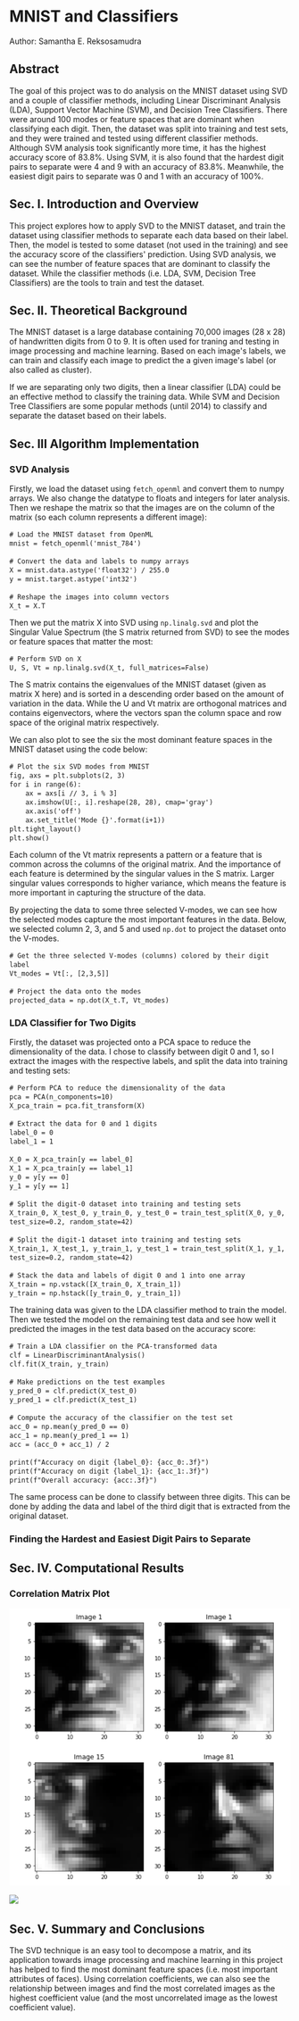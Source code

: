 # MNIST and Classifiers
Author: Samantha E. Reksosamudra

## Abstract
The goal of this project was to do analysis on the MNIST dataset using SVD and a couple of classifier methods, including Linear Discriminant Analysis (LDA), Support Vector Machine (SVM), and Decision Tree Classifiers. There were around 100 modes or feature spaces that are dominant when classifying each digit. Then, the dataset was split into training and test sets, and they were trained and tested using different classifier methods. Although SVM analysis took significantly more time, it has the highest accuracy score of 83.8%. Using SVM, it is also found that the hardest digit pairs to separate were 4 and 9 with an accuracy of 83.8%. Meanwhile, the easiest digit pairs to separate was 0 and 1 with an accuracy of 100%. 
 
## Sec. I. Introduction and Overview
This project explores how to apply SVD to the MNIST dataset, and train the dataset using classifier methods to separate each data based on their label. Then, the model is tested to some dataset (not used in the training) and see the accuracy score of the classifiers' prediction. Using SVD analysis, we can see the number of feature spaces that are dominant to classify the dataset. While the classifier methods (i.e. LDA, SVM, Decision Tree Classifiers) are the tools to train and test the dataset. 

## Sec. II. Theoretical Background
The MNIST dataset is a large database containing 70,000 images (28 x 28) of handwritten digits from 0 to 9. It is often used for traning and testing in image processing and machine learning. Based on each image's labels, we can train and classify each image to predict the a given image's label (or also called as cluster). 

If we are separating only two digits, then a linear classifier (LDA) could be an effective method to classify the training data. While SVM and Decision Tree Classifiers are some popular methods (until 2014) to classify and separate the dataset based on their labels. 

## Sec. III Algorithm Implementation
  ### SVD Analysis
  Firstly, we load the dataset using ```fetch_openml``` and convert them to numpy arrays. We also change the datatype to floats and integers for later analysis. Then we reshape the matrix so that the images are on the column of the matrix (so each column represents a different image):
  
  ```
# Load the MNIST dataset from OpenML
mnist = fetch_openml('mnist_784')

# Convert the data and labels to numpy arrays
X = mnist.data.astype('float32') / 255.0    
y = mnist.target.astype('int32')

# Reshape the images into column vectors
X_t = X.T
  ```
  Then we put the matrix X into SVD using ```np.linalg.svd``` and plot the Singular Value Spectrum (the S matrix returned from SVD) to see the modes or feature spaces that matter the most:
  ```
  # Perform SVD on X
  U, S, Vt = np.linalg.svd(X_t, full_matrices=False)
  ```
  The S matrix contains the eigenvalues of the MNIST dataset (given as matrix X here) and is sorted in a descending order based on the amount of variation in the data. While the U and Vt matrix are orthogonal matrices and contains eigenvectors, where the vectors span the column space and row space of the original matrix respectively. 
  
  We can also plot to see the six the most dominant feature spaces in the MNIST dataset using the code below: 
  
  ```
  # Plot the six SVD modes from MNIST
  fig, axs = plt.subplots(2, 3)
  for i in range(6):
      ax = axs[i // 3, i % 3]
      ax.imshow(U[:, i].reshape(28, 28), cmap='gray')
      ax.axis('off')
      ax.set_title('Mode {}'.format(i+1))
  plt.tight_layout()
  plt.show()
  ```
    
  Each column of the Vt matrix represents a pattern or a feature that is common across the columns of the original matrix. And the importance of each feature is determined by the singular values in the S matrix.  Larger singular values corresponds to higher variance, which means the feature is more important in capturing the structure of the data.
  
  By projecting the data to some three selected V-modes, we can see how the selected modes capture the most important features in the data. Below, we selected column 2, 3, and 5 and used ```np.dot``` to project the dataset onto the V-modes. 
  
  ```
  # Get the three selected V-modes (columns) colored by their digit label
  Vt_modes = Vt[:, [2,3,5]]

  # Project the data onto the modes
  projected_data = np.dot(X_t.T, Vt_modes)
  ```
  ### LDA Classifier for Two Digits
  Firstly, the dataset was projected onto a PCA space to reduce the dimensionality of the data. I chose to classify between digit 0 and 1, so I extract the images with the respective labels, and split the data into training and testing sets:
  
  ```
  # Perform PCA to reduce the dimensionality of the data
  pca = PCA(n_components=10)
  X_pca_train = pca.fit_transform(X)

  # Extract the data for 0 and 1 digits
  label_0 = 0
  label_1 = 1

  X_0 = X_pca_train[y == label_0]  
  X_1 = X_pca_train[y == label_1]
  y_0 = y[y == 0] 
  y_1 = y[y == 1]

  # Split the digit-0 dataset into training and testing sets
  X_train_0, X_test_0, y_train_0, y_test_0 = train_test_split(X_0, y_0, test_size=0.2, random_state=42)

  # Split the digit-1 dataset into training and testing sets
  X_train_1, X_test_1, y_train_1, y_test_1 = train_test_split(X_1, y_1, test_size=0.2, random_state=42)

  # Stack the data and labels of digit 0 and 1 into one array
  X_train = np.vstack([X_train_0, X_train_1])
  y_train = np.hstack([y_train_0, y_train_1])
  
  ```
  
  The training data was given to the LDA classifier method to train the model. Then we tested the model on the remaining test data and see how well it predicted the images in the test data based on the accuracy score:
  
  ```
  # Train a LDA classifier on the PCA-transformed data
  clf = LinearDiscriminantAnalysis()
  clf.fit(X_train, y_train)

  # Make predictions on the test examples
  y_pred_0 = clf.predict(X_test_0)
  y_pred_1 = clf.predict(X_test_1)

  # Compute the accuracy of the classifier on the test set
  acc_0 = np.mean(y_pred_0 == 0)
  acc_1 = np.mean(y_pred_1 == 1)
  acc = (acc_0 + acc_1) / 2

  print(f"Accuracy on digit {label_0}: {acc_0:.3f}")
  print(f"Accuracy on digit {label_1}: {acc_1:.3f}")
  print(f"Overall accuracy: {acc:.3f}")
  ```
  
  The same process can be done to classify between three digits. This can be done by adding the data and label of the third digit that is extracted from the original dataset. 
 
 ### Finding the Hardest and Easiest Digit Pairs to Separate
 
  
## Sec. IV. Computational Results
  ### Correlation Matrix Plot 


![](correlated_faces.png)


![](uncorrelated_faces.png)

 

## Sec. V. Summary and Conclusions
The SVD technique is an easy tool to decompose a matrix, and its application towards image processing and machine learning in this project has helped to find the most dominant feature spaces (i.e. most important attributes of faces). Using correlation coefficients, we can also see the relationship between images and find the most correlated images as the highest coefficient value (and the most uncorrelated image as the lowest coefficient value).






